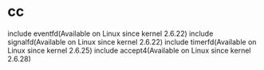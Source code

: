 # cc
include eventfd(Available on Linux since kernel 2.6.22)
include signalfd(Available on Linux since kernel 2.6.22)
include timerfd(Available on Linux since kernel 2.6.25)
include accept4(Available on Linux since kernel 2.6.28)
